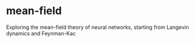 # mean-field
Exploring the mean-field theory of neural networks, starting from Langevin dynamics and Feynman-Kac
